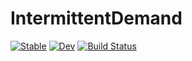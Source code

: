 # IntermittentDemand

[![Stable](https://img.shields.io/badge/docs-stable-blue.svg)](https://akai01.github.io/IntermittentDemand.jl/stable/)
[![Dev](https://img.shields.io/badge/docs-dev-blue.svg)](https://akai01.github.io/IntermittentDemand.jl/dev/)
[![Build Status](https://github.com/akai01/IntermittentDemand.jl/actions/workflows/CI.yml/badge.svg?branch=main)](https://github.com/akai01/IntermittentDemand.jl/actions/workflows/CI.yml?query=branch%3Amain)

